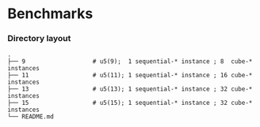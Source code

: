 Benchmarks
============================

### Directory layout

    .
    ├── 9                   # u5(9);  1 sequential-* instance ; 8  cube-* instances
    ├── 11                  # u5(11); 1 sequential-* instance ; 16 cube-* instances
    ├── 13                  # u5(13); 1 sequential-* instance ; 32 cube-* instances
    ├── 15                  # u5(15); 1 sequential-* instance ; 32 cube-* instances
    └── README.md

